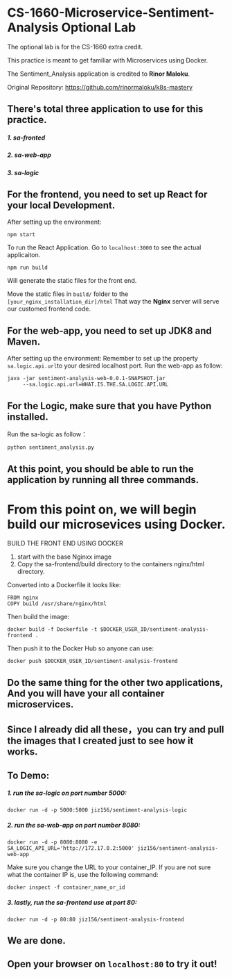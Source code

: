 # CS-1660-Microservice-Sentiment-Analysis Optional Lab

The optional lab is for the CS-1660 extra credit. 

This practice is meant to get familiar with Microservices using Docker. 

The Sentiment_Analysis application is credited to **Rinor Maloku**.

Original Repository: https://github.com/rinormaloku/k8s-mastery

## There's total three application to use for this practice. 

##### 1. sa-fronted
##### 2. sa-web-app
##### 3. sa-logic




## For the frontend, you need to set up React for your local Development.
After setting up the environment:

```
npm start
```

To run the React Application. 
Go to ```localhost:3000``` to see the actual applicaiton. 

```
npm run build
```

Will generate the static files for the front end. 

Move the static files in ```build/``` folder to the ```[your_nginx_installation_dir]/html``` 
That way the **Nginx** server will serve our customed frontend code. 

## For the web-app, you need to set up JDK8 and Maven. 
After setting up the environment:
Remember to set up the property ```sa.logic.api.url```to your desired localhost port. 
Run the web-app as follow:

```
java -jar sentiment-analysis-web-0.0.1-SNAPSHOT.jar 
     --sa.logic.api.url=WHAT.IS.THE.SA.LOGIC.API.URL
```
     
## For the Logic, make sure that you have Python installed. 
Run the sa-logic as follow：

```
python sentiment_analysis.py
```

## At this point, you should be able to run the application by running all three commands. 


# From this point on, we will begin build our microsevices using Docker.

BUILD THE FRONT END USING DOCKER
1. start with the base Nginxx image
2. Copy the sa-frontend/build directory to the containers nginx/html directory.

Converted into a Dockerfile it looks like:

```
FROM nginx
COPY build /usr/share/nginx/html
```

Then build the image:
```
docker build -f Dockerfile -t $DOCKER_USER_ID/sentiment-analysis-frontend .
```

Then push it to the Docker Hub so anyone can use:
```
docker push $DOCKER_USER_ID/sentiment-analysis-frontend
```
 
## Do the same thing for the other two applications, And you will have your all container microservices. 




## Since I already did all these，you can try and pull the images that I created just to see how it works. 
## To Demo:
##### 1. run the sa-logic on port number 5000:

```
docker run -d -p 5000:5000 jiz156/sentiment-analysis-logic
```


##### 2. run the sa-web-app on port number 8080:

```
docker run -d -p 8080:8080 -e SA_LOGIC_API_URL='http://172.17.0.2:5000' jiz156/sentiment-analysis-web-app
```

Make sure you change the URL to your container_IP.
If you are not sure what the container IP is, use the following command: 
```
docker inspect -f container_name_or_id
```


##### 3. lastly, run the sa-frontend use at port 80:

```
docker run -d -p 80:80 jiz156/sentiment-analysis-frontend
```

## We are done. 
## Open your browser on ```localhost:80``` to try it out!




         
